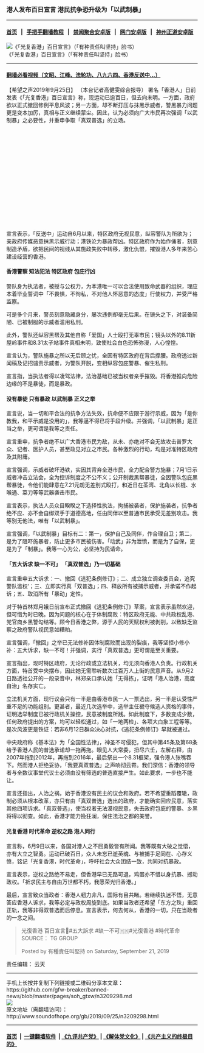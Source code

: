 ### 港人发布百日宣言 港民抗争恐升级为「以武制暴」
------------------------

#### [首页](https://github.com/gfw-breaker/banned-news/blob/master/README.md) &nbsp;&nbsp;|&nbsp;&nbsp; [手把手翻墙教程](https://github.com/gfw-breaker/guides/wiki) &nbsp;&nbsp;|&nbsp;&nbsp; [禁闻聚合安卓版](https://github.com/gfw-breaker/bn-android) &nbsp;&nbsp;|&nbsp;&nbsp; [网门安卓版](https://github.com/oGate2/oGate) &nbsp;&nbsp;|&nbsp;&nbsp; [神州正道安卓版](https://github.com/SzzdOgate/update) 



<div class="zhidingtu">
 <div class="ar-wrap-3x2">
  <img alt="《「光复香港」百日宣言》（「有种责任叫坚持」脸书）" class="ar-wrap-inside-fill" src="http://img.soundofhope.org/2019/09/fireshotcapture163-73-www.facebook.com.png"/>
 </div>
 <div class="caption">
  《「光复香港」百日宣言》（「有种责任叫坚持」脸书）
 </div>
</div>
<hr/>


#### [翻墙必看视频（文昭、江峰、法轮功、八九六四、香港反送中...）](https://github.com/gfw-breaker/banned-news/blob/master/pages/links.md)

<div class="content">
 <p>
  <span class="content-info-date">
   【希望之声2019年9月25日】
  </span>
  <span class="content-info-type">
   （本台记者高健雯综合报导）
  </span>
  署名「香港人」日前发表《「光复香港」百日宣言》称，现运动已逾百日，但去向未明。一方面，政府欲以正式撤回修例平息风波；另一方面，却不断打压与抹黑示威者，警黑暴力问题更是变本加厉，真相与正义继续蒙尘。因此，认为必须向广大市民再次强调「以武制暴」之必要性，并重申争取「真双普选」的立场。
 </p>
 <div class="widget ad-300x250 ad-ecf">
  <!-- ZW30 Post Embed 300x250 1 -->
  <ins class="adsbygoogle" data-ad-client="ca-pub-1519518652909441" data-ad-slot="9768754376" style="display:inline-block;width:300px;height:250px">
  </ins>
 </div>
 <p>
  宣言表示，「反送中」运动自6月以来，特区政府无视民意，纵容警队为所欲为；亲政府传媒恶意抹黑示威行动；港铁沦为暴政帮凶。特区政府作为始作俑者，刻意制造矛盾，欲把民间的视线从其施政失败中转移，激化仇恨，摧毁港人多年来苦心建设经营的香港。
 </p>
 <h4>
  <strong>
   香港警察 知法犯法 特区政府 包庇行凶
  </strong>
 </h4>
 <p>
  警队身为执法者，被授与公权力，为本港唯一可以合法使用致命武器的组织，理应本着毕业誓词中「不畏惧，不徇私，不对他人怀恶意的态度」行使权力，并受严格监察。
 </p>
 <p>
  可是多个月来，警员刻意隐藏身分，屡次违例却毫无后果。在镜头之下，对装备简陋、已被制服的示威者滥用私刑。
 </p>
 <p>
  此外，警队还纵容黑帮及其他自称「爱国」人士殴打无辜市民；镜头以外的8.11新屋岭事件和8.31太子站事件真相未明，致使社会白色恐怖弥漫，人心惶惶。
 </p>
 <p>
  宣言认为，警队施暴之所以无后顾之忧，全因有特区政府在背后撑腰。政府透过新闻稿及记招谴责示威者，为警队开脱，变相纵容包庇警暴、催生私刑。
 </p>
 <p>
  宣言指，当执法者得以凌驾法律，法治基础已被当权者亲手摧毁。将香港推向危险边缘的不是暴徒，而是暴政。
 </p>
 <h4>
  <strong>
   没有暴徒 只有暴政 以武制暴 正义之举
  </strong>
 </h4>
 <p>
  宣言说，当一切和平合法的抗争方法失效，抗命便不应限于游行示威，因为「是你教我，和平示威是没用的」，我等逼不得已将手段升级。并强调，「以武制暴」是正当之举，更可谓是我等之责任。
 </p>
 <p>
  宣言重申，抗争者绝不以广大香港市民为敌，从未、亦绝对不会无故攻击普罗大众、记者、医护人员，甚至政见对立之市民。各种激烈的行动，均是对准特区政府及其附庸。
 </p>
 <div>
 </div>
 <p>
  宣言强调，示威者破坏港铁，实因其背弃全港市民，全力配合警方施暴；7月1日示威者冲击立法会，全为控诉制度之不公不义；公开制裁黑帮暴徒，全因警队包庇黑帮暴徒，令他们能肆意在7.21元朗无差别式殴打，和近日在荃湾、北角以长棍、水喉通、菜刀等等武器袭击市民。
 </p>
 <p>
  宣言表示，执法人员众目睽睽之下选择性执法，拘捕被袭者，保护施袭者，抗争者绝不应、亦不会自绑双手于道德高地，任由同伴以至普通市民承受无差别攻击。我等别无他法，唯有「以武制暴」。
 </p>
 <p>
  宣言强调，「以武制暴」目标有二：第一，保护自己及同伴，作合理自卫；第二，是为了阻吓施暴者，防止更多市民被伤害。「动武」非为泄愤，而是为了自保，更是为了「制暴」。我等一心为公，必坚持为民请命。
 </p>
 <h4>
  <strong>
   「五大诉求 缺一不可」 「真双普选」乃一切基础
  </strong>
 </h4>
 <p>
  宣言重申五大诉求：一、撤回《逃犯条例修订》；二、成立独立调查委员会，追究警队滥权‘；三、立即实行真「双普选」；四、释放所有被捕示威者，并承诺不作起诉；五、取消所有「暴动」定性。
 </p>
 <p>
  对于特首林郑月娥日前宣布正式撤回《逃犯条例修订》草案，宣言表示虽然欢迎，但可惜为时已晚。因为问题的核心在于体制腐败：特区政府无能、中共政权乱港、党官商乡黑警勾结等。顾今日香港之弊，源于人民的天赋权利被剥削，以致缺乏监察之政府警队视民意如糟粕。
 </p>
 <p>
  宣言强调，「撤回」之举已无法修补因体制腐败而出现的裂痕，我等坚拒小修小补：五大诉求，缺一不可！并强调，实行「真双普选」更可谓是至关重要。
 </p>
 <p>
  宣言指出，现时特区政府，无论行政或立法机关，均无须向香港人负责。行政机关方面，特首受中央摆布，因此她无需聆听数次过百万人上街的民意声音。从9月2日路透社公开的一段录音中，林郑亲口承认她「无得拣」，证明「港人治港，高度自治」名存实亡。
 </p>
 <p>
  立法机关方面，现行议会只有一半是由香港市民一人一票选出，另一半是认受性严重不足的功能组别。更甚者，最近几次选举中，选举主任褫夺候选人资格的事件，证明选举制度已被行政机关操控，民意被制度所践。如此制度下，多数变成少数，任何政府提出的方案，均可以轻松通过，如「一地两检」、各项大白象工程等等。是次风波更是铁证：若非6月12日群众决心对抗，《逃犯条例修订》早就被通过。
 </p>
 <p>
  中央政府称《基本法》为「全国性法律」，神圣不可侵犯，但其中第45条及第68条给予香港人民的普选承诺却一拖再拖。眼见人大常委，扭尽六壬，左解右释，由2007年拖到2012年，再拖到2016年，最后祭出一个8.31框架，强令港人张嘴吞下。然而港人拒绝妥协，「我要真双普选」之声响彻云霄。我们深信：香港的领导者与全数议事堂代议士必须由没有筛选的普选直接产生。如此要求，一步也不能让。
 </p>
 <p>
  宣言还指出，人治之祸，始于香港没有民主的议会和政府。若不希望重蹈覆辙，政制必须从根本改革，亦只有由「真双普选」选出的政府，才能确实回应民意，落实其他四项诉求。「真双普选」，使当权者无法漠视民意，失去政府包庇的警暴、乡黑将得以彻查。如此，香港才能力挽狂澜，保住法治之都的美誉。
 </p>
 <h4>
  <strong>
   光复香港 时代革命 逆权之路 港人同行
  </strong>
 </h4>
 <p>
  宣言称，6月9日以来，各国对港人之不屈勇毅皆有所闻。我等既有大破之觉悟，亦有大立之智勇。运动已破百日，众人未忘已逝英魂、与被捕手足同在、心存义愤，铭记「光复香港，时代革命」，呼吁社会大众团结一致，共同对抗暴政。
 </p>
 <p>
  宣言表示，逆权之路绝不易走，但香港早已无路可退，鸡蛋亦不惜以身抗暴、撼动政权。「祈求民主与自由万世都不朽，我愿荣光归香港。」
 </p>
 <p>
  最后，宣言致众当政者：香港人韧力非凡，国际有目共睹。若继续执迷不悟，无意答应香港人诉求，我等必定与政权周旋到底。如果当政者还希望「东方之珠」重回正轨，我等非得双普选而后停息。宣言表示，何去何从，香港的一切，只在当政者的一念之间。
 </p>
 <div id="fb-root">
 </div>
 <p>
 </p>
 <div class="fb-post" data-href="https://www.facebook.com/akorcp/posts/2418903405030060" data-width="750">
  <blockquote cite="https://www.facebook.com/akorcp/posts/2418903405030060" class="fb-xfbml-parse-ignore">
   <p>
    光復香港 百日宣言📣#五大訴求 #缺一不可🇭🇰#光復香港 #時代革命SOURCE： TG GROUP
   </p>
   <p>
    Posted by
    <span href="https://www.facebook.com/akorcp/">
     有種責任叫堅持
    </span>
    on
    <span href="https://www.facebook.com/akorcp/posts/2418903405030060">
     Saturday, September 21, 2019
    </span>
   </p>
  </blockquote>
 </div>
 <div class="content-info-btm">
  <p class="content-info-zerenbianji">
   <span class="content-info-title">
    责任编辑：
   </span>
   <span class="content-info-content">
    云天
   </span>
  </p>
 </div>
</div>

<hr/>
手机上长按并复制下列链接或二维码分享本文章：<br/>
https://github.com/gfw-breaker/banned-news/blob/master/pages/soh_gtxw/n3209298.md <br/>
<a href='https://github.com/gfw-breaker/banned-news/blob/master/pages/soh_gtxw/n3209298.md'><img src='https://github.com/gfw-breaker/banned-news/blob/master/pages/soh_gtxw/n3209298.md.png'/></a> <br/>
原文地址（需翻墙访问）：http://www.soundofhope.org/gb/2019/09/25/n3209298.html


------------------------
#### [首页](https://github.com/gfw-breaker/banned-news/blob/master/README.md) &nbsp;|&nbsp; [一键翻墙软件](https://github.com/gfw-breaker/nogfw/blob/master/README.md) &nbsp;| [《九评共产党》](https://github.com/gfw-breaker/9ping.md/blob/master/README.md#九评之一评共产党是什么) | [《解体党文化》](https://github.com/gfw-breaker/jtdwh.md/blob/master/README.md) | [《共产主义的终极目的》](https://github.com/gfw-breaker/gczydzjmd.md/blob/master/README.md)


<img src='http://gfw-breaker.win/banned-news/pages/soh_gtxw/n3209298.md' width='0px' height='0px'/>